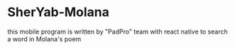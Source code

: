 # SherYab-Molana
this mobile program is written by "PadPro" team with react native to search a word in Molana's poem
